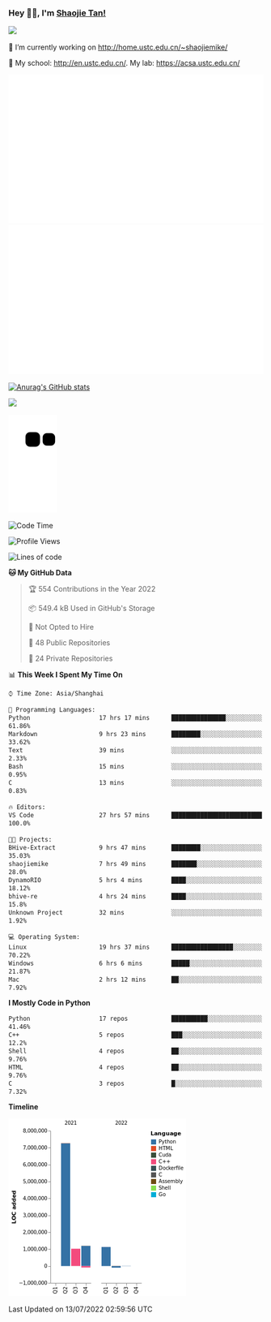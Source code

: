 

<!--
**Kirrito-k423/Kirrito-k423** is a ✨ _special_ ✨ repository because its `README.md` (this file) appears on your GitHub profile.

Here are some ideas to get you started:

- 🔭 I’m currently working on ...
- 🌱 I’m currently learning ...
- 👯 I’m looking to collaborate on ...
- 🤔 I’m looking for help with ...
- 💬 Ask me about ...
- 📫 How to reach me: ...
- 😄 Pronouns: ...
- ⚡ Fun fact: ...
-->
### Hey 👋🏽, I'm [Shaojie Tan!](http://home.ustc.edu.cn/~shaojiemike/about)

![](https://visitor-badge.glitch.me/badge?page_id=Kirrito-k423.Kirrito-k423)

🔭 I’m currently working on http://home.ustc.edu.cn/~shaojiemike/

👯 My school: http://en.ustc.edu.cn/. My lab: https://acsa.ustc.edu.cn/

![](https://github.com/Kirrito-k423/github-stats/blob/master/generated/overview.svg)
![](https://github.com/Kirrito-k423/github-stats/blob/master/generated/languages.svg)

[![Anurag's GitHub stats](https://github-readme-stats.vercel.app/api?username=Kirrito-k423&theme=flag-india&show_icons=true&hide=stars,prs,issues,contribs)](https://github.com/anuraghazra/github-readme-stats)

![](https://github-profile-summary-cards.vercel.app/api/cards/profile-details?username=Kirrito-k423&theme=vue)

![snake gif](https://github.com/Kirrito-k423/Kirrito-k423/blob/output/github-contribution-grid-snake.svg)

<!--START_SECTION:waka-->
![Code Time](http://img.shields.io/badge/Code%20Time-0%20secs-blue)

![Profile Views](http://img.shields.io/badge/Profile%20Views-2-blue)

![Lines of code](https://img.shields.io/badge/From%20Hello%20World%20I%27ve%20Written-10%20Million%20lines%20of%20code-blue)

**🐱 My GitHub Data** 

> 🏆 554 Contributions in the Year 2022
 > 
> 📦 549.4 kB Used in GitHub's Storage 
 > 
> 🚫 Not Opted to Hire
 > 
> 📜 48 Public Repositories 
 > 
> 🔑 24 Private Repositories  
 > 
📊 **This Week I Spent My Time On** 

```text
⌚︎ Time Zone: Asia/Shanghai

💬 Programming Languages: 
Python                   17 hrs 17 mins      ███████████████░░░░░░░░░░   61.86% 
Markdown                 9 hrs 23 mins       ████████░░░░░░░░░░░░░░░░░   33.62% 
Text                     39 mins             ░░░░░░░░░░░░░░░░░░░░░░░░░   2.33% 
Bash                     15 mins             ░░░░░░░░░░░░░░░░░░░░░░░░░   0.95% 
C                        13 mins             ░░░░░░░░░░░░░░░░░░░░░░░░░   0.83%

🔥 Editors: 
VS Code                  27 hrs 57 mins      █████████████████████████   100.0%

🐱‍💻 Projects: 
BHive-Extract            9 hrs 47 mins       ████████░░░░░░░░░░░░░░░░░   35.03% 
shaojiemike              7 hrs 49 mins       ███████░░░░░░░░░░░░░░░░░░   28.0% 
DynamoRIO                5 hrs 4 mins        ████░░░░░░░░░░░░░░░░░░░░░   18.12% 
bhive-re                 4 hrs 24 mins       ████░░░░░░░░░░░░░░░░░░░░░   15.8% 
Unknown Project          32 mins             ░░░░░░░░░░░░░░░░░░░░░░░░░   1.92%

💻 Operating System: 
Linux                    19 hrs 37 mins      █████████████████░░░░░░░░   70.22% 
Windows                  6 hrs 6 mins        █████░░░░░░░░░░░░░░░░░░░░   21.87% 
Mac                      2 hrs 12 mins       ██░░░░░░░░░░░░░░░░░░░░░░░   7.92%

```

**I Mostly Code in Python** 

```text
Python                   17 repos            ██████████░░░░░░░░░░░░░░░   41.46% 
C++                      5 repos             ███░░░░░░░░░░░░░░░░░░░░░░   12.2% 
Shell                    4 repos             ██░░░░░░░░░░░░░░░░░░░░░░░   9.76% 
HTML                     4 repos             ██░░░░░░░░░░░░░░░░░░░░░░░   9.76% 
C                        3 repos             █░░░░░░░░░░░░░░░░░░░░░░░░   7.32%

```


**Timeline**

![Chart not found](https://raw.githubusercontent.com/Kirrito-k423/Kirrito-k423/main/charts/bar_graph.png) 


 Last Updated on 13/07/2022 02:59:56 UTC
<!--END_SECTION:waka-->

